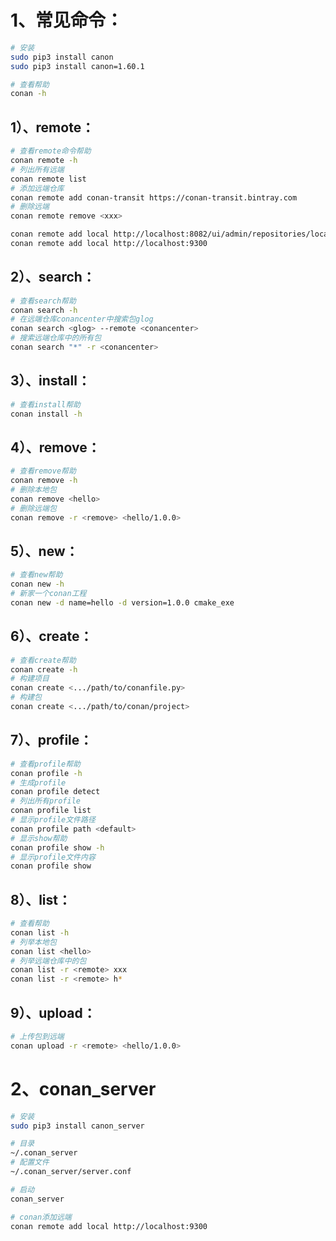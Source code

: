 # 1、常见命令：

```bash
# 安装
sudo pip3 install canon
sudo pip3 install canon=1.60.1

# 查看帮助
conan -h
```

## 1）、remote：

```bash
# 查看remote命令帮助
conan remote -h
# 列出所有远端
conan remote list
# 添加远端仓库
conan remote add conan-transit https://conan-transit.bintray.com
# 删除远端
conan remote remove <xxx>

conan remote add local http://localhost:8082/ui/admin/repositories/local
conan remote add local http://localhost:9300
```

## 2）、search：

```bash
# 查看search帮助
conan search -h
# 在远端仓库conancenter中搜索包glog
conan search <glog> --remote <conancenter>
# 搜索远端仓库中的所有包
conan search "*" -r <conancenter>
```

## 3）、install：

```bash
# 查看install帮助
conan install -h
```

## 4）、remove：

```bash
# 查看remove帮助
conan remove -h
# 删除本地包
conan remove <hello>
# 删除远端包
conan remove -r <remove> <hello/1.0.0>
```

## 5）、new：

```bash
# 查看new帮助
conan new -h
# 新家一个conan工程
conan new -d name=hello -d version=1.0.0 cmake_exe
```

## 6）、create：

```bash
# 查看create帮助
conan create -h
# 构建项目
conan create <.../path/to/conanfile.py>
# 构建包
conan create <.../path/to/conan/project>
```

## 7）、profile：

```bash
# 查看profile帮助
conan profile -h
# 生成profile
conan profile detect
# 列出所有profile
conan profile list
# 显示profile文件路径
conan profile path <default>
# 显示show帮助
conan profile show -h
# 显示profile文件内容
conan profile show
```

## 8）、list：

```bash
# 查看帮助
conan list -h
# 列举本地包
conan list <hello>
# 列举远端仓库中的包
conan list -r <remote> xxx
conan list -r <remote> h*
```

## 9）、upload：

```bash
# 上传包到远端
conan upload -r <remote> <hello/1.0.0>
```

# 2、conan_server

```bash
# 安装
sudo pip3 install canon_server

# 目录
~/.conan_server
# 配置文件
~/.conan_server/server.conf

# 启动
conan_server

# conan添加远端
conan remote add local http://localhost:9300
```

